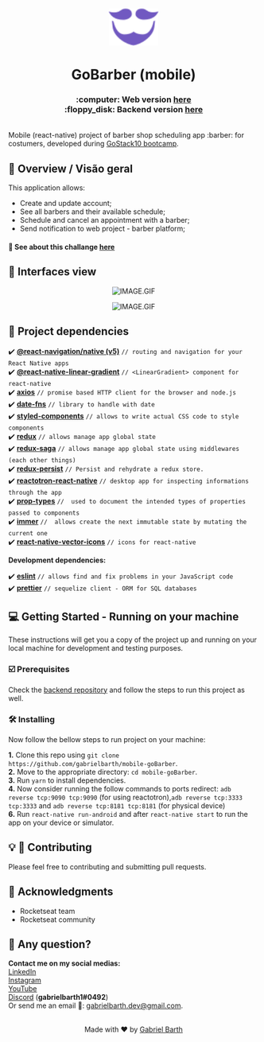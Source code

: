 <h1 align="center">
   <img alt="GoBarber" title="GoBarber" src="./app-images/logo-purple.svg" width="100px" />
   <br>
  <br>
  GoBarber (mobile)
</h1>

<h3 align="center">
:computer: Web version <a href="https://github.com/gabrielbarth/web-goBarber">here</a>
<br>
:floppy_disk: Backend version <a href="https://github.com/gabrielbarth/backend-goBarber"> here</a>
</h3>

<br>
Mobile (react-native) project of  barber shop scheduling app :barber: for costumers, developed during <a href="https://rocketseat.com.br/">GoStack10 bootcamp</a>.
<br>


## :mag_right: Overview / Visão geral

This application allows:

- Create and update account;
- See all barbers and their available schedule;
- Schedule and cancel an appointment with a barber;
- Send notification to web project - barber platform;

#### :rocket: See about this challange [here](https://github.com/Rocketseat/bootcamp-gostack-desafio-10)

##  :iphone:  Interfaces view

<p align="center">
  <img alt="IMAGE.GIF" title="html-image" src="./app-images/mob-gif1.gif" width="600px" />
</p>
<p align="center">
  <img alt="IMAGE.GIF" title="html-image" src="./app-images/mob-gif2.gif" width="600px" />
</p>


## :link: Project dependencies

:heavy_check_mark: [**@react-navigation/native (v5)**](https://reactnavigation.org/) `// routing and navigation for your React Native apps` <br>
:heavy_check_mark: [**@react-native-linear-gradient**](https://github.com/react-native-community/react-native-linear-gradient) `// <LinearGradient> component for react-native` <br>
:heavy_check_mark: [**axios**](https://github.com/axios/axios)  `// promise based HTTP client for the browser and node.js` <br>
:heavy_check_mark: [**date-fns**](https://date-fns.org/) `// library to handle with date` <br>
:heavy_check_mark: [**styled-components**](https://styled-components.com/) `// allows to write actual CSS code to style components` <br>
:heavy_check_mark: [**redux**](https://redux.js.org/) `// allows manage app global state` <br>
:heavy_check_mark: [**redux-saga**](https://github.com/redux-saga/redux-saga) `// allows manage app global state using middlewares (each other things)` <br>
:heavy_check_mark: [**redux-persist**](https://github.com/rt2zz/redux-persist) `// Persist and rehydrate a redux store.` <br>
:heavy_check_mark: [**reactotron-react-native**](https://github.com/infinitered/reactotron) `// desktop app for inspecting informations through the app` <br>
:heavy_check_mark: [**prop-types**](https://www.npmjs.com/package/prop-types) `//  used to document the intended types of properties passed to components` <br>
:heavy_check_mark: [**immer**](https://github.com/immerjs/immer) `//  allows create the next immutable state by mutating the current one` <br>
:heavy_check_mark: [**react-native-vector-icons**](https://github.com/oblador/react-native-vector-icons) `// icons for react-native` <br>


**Development dependencies:** <br>

:heavy_check_mark: [**eslint**](https://eslint.org/) `// allows find and fix problems in your JavaScript code` <br>
:heavy_check_mark: [**prettier**](https://prettier.io/)  `// sequelize client - ORM for SQL databases` <br>


## :computer: Getting Started - Running on your machine

These instructions will get you a copy of the project up and running on your local machine for development and testing purposes.

### :ballot_box_with_check: Prerequisites

Check the [backend repository](https://github.com/gabrielbarth/backend-goBarber) and follow the steps to run this project as well.


### :hammer_and_wrench: Installing

Now follow the bellow steps to run project on your machine:

**1.** Clone this repo using `git clone https://github.com/gabrielbarth/mobile-goBarber`. <br />
**2.** Move to the appropriate directory: `cd mobile-goBarber`.<br />
**3.** Run `yarn` to install dependencies.<br />
**4.** Now consider running the follow commands to ports redirect: `adb reverse tcp:9090 tcp:9090` (for using reactotron),`adb reverse tcp:3333 tcp:3333` and `adb reverse tcp:8181 tcp:8181` (for physical device) <br />
**6.** Run `react-native run-android` and after `react-native start` to run the app on your device or simulator.<br/>

## :bulb: :handshake: Contributing
Please feel free to contributing and submitting pull requests.

## :pray: Acknowledgments
* Rocketseat team
* Rocketseat community

## :thinking: Any question?
**Contact me on my social medias:**<br>
[LinkedIn](https://www.linkedin.com/in/gabriel-barth-silv%C3%A9rio-6081ba153/) <br>
[Instagram](https://instragram.com/gb1.dev) <br>
[YouTube](https://www.youtube.com/channel/UCmA_19d5L3WTFdDfwQ6Uenw) <br>
[Discord](https://www.wikihow.com/Add-Friends-on-Discord) (**gabrielbarth1#0492**)<br>
Or send me an email :incoming_envelope:: gabrielbarth.dev@gmail.com.
<br>
<br>
<p align="center">
  Made with ♥ by <a href="https://gabrielbarth.com/">Gabriel Barth</a>
</p>

